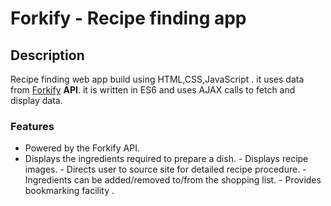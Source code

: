 # Forkify - Recipe finding app

## Description
  Recipe finding web app build using HTML,CSS,JavaScript . it uses data from [Forkify](https://forkify-api.herokuapp.com/) **API**. it is written in ES6 and uses AJAX calls to fetch and display data. 

### Features 
   - Powered by the Forkify API.
   - Displays the ingredients required to prepare a dish.
    - Displays recipe images.
    - Directs user to source site for detailed recipe procedure.
    - Ingredients can be added/removed to/from the shopping list.
    - Provides bookmarking facility .
